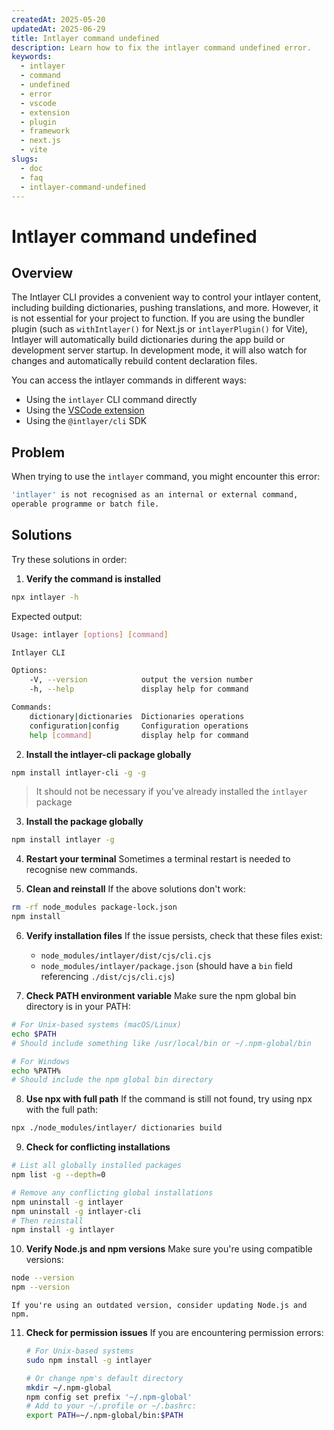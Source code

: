 ```yaml
---
createdAt: 2025-05-20
updatedAt: 2025-06-29
title: Intlayer command undefined
description: Learn how to fix the intlayer command undefined error.
keywords:
  - intlayer
  - command
  - undefined
  - error
  - vscode
  - extension
  - plugin
  - framework
  - next.js
  - vite
slugs:
  - doc
  - faq
  - intlayer-command-undefined
---
```


# Intlayer command undefined

## Overview

The Intlayer CLI provides a convenient way to control your intlayer content, including building dictionaries, pushing translations, and more. However, it is not essential for your project to function. If you are using the bundler plugin (such as `withIntlayer()` for Next.js or `intlayerPlugin()` for Vite), Intlayer will automatically build dictionaries during the app build or development server startup. In development mode, it will also watch for changes and automatically rebuild content declaration files.

You can access the intlayer commands in different ways:

- Using the `intlayer` CLI command directly
- Using the [VSCode extension](https://github.com/aymericzip/intlayer/blob/main/docs/docs/en-GB/vs_code_extension.md)
- Using the `@intlayer/cli` SDK

## Problem

When trying to use the `intlayer` command, you might encounter this error:

```bash
'intlayer' is not recognised as an internal or external command,
operable programme or batch file.
```

## Solutions

Try these solutions in order:

1. **Verify the command is installed**

```bash
npx intlayer -h
```

Expected output:

```bash
Usage: intlayer [options] [command]

Intlayer CLI

Options:
    -V, --version            output the version number
    -h, --help               display help for command

Commands:
    dictionary|dictionaries  Dictionaries operations
    configuration|config     Configuration operations
    help [command]           display help for command
```

2. **Install the intlayer-cli package globally**

```bash
npm install intlayer-cli -g -g
```

> It should not be necessary if you've already installed the `intlayer` package

3. **Install the package globally**

```bash
npm install intlayer -g
```

4. **Restart your terminal**
   Sometimes a terminal restart is needed to recognise new commands.

5. **Clean and reinstall**
   If the above solutions don't work:

```bash
rm -rf node_modules package-lock.json
npm install
```

6. **Verify installation files**
   If the issue persists, check that these files exist:

   - `node_modules/intlayer/dist/cjs/cli.cjs`
   - `node_modules/intlayer/package.json` (should have a `bin` field referencing `./dist/cjs/cli.cjs`)

7. **Check PATH environment variable**
   Make sure the npm global bin directory is in your PATH:

```bash
# For Unix-based systems (macOS/Linux)
echo $PATH
# Should include something like /usr/local/bin or ~/.npm-global/bin

# For Windows
echo %PATH%
# Should include the npm global bin directory
```

8. **Use npx with full path**
   If the command is still not found, try using npx with the full path:

```bash
npx ./node_modules/intlayer/ dictionaries build
```

9. **Check for conflicting installations**

```bash
# List all globally installed packages
npm list -g --depth=0

# Remove any conflicting global installations
npm uninstall -g intlayer
npm uninstall -g intlayer-cli
# Then reinstall
npm install -g intlayer
```

10. **Verify Node.js and npm versions**
    Make sure you're using compatible versions:

```bash
node --version
npm --version
```

    If you're using an outdated version, consider updating Node.js and npm.

11. **Check for permission issues**
    If you are encountering permission errors:

    ```bash
    # For Unix-based systems
    sudo npm install -g intlayer

    # Or change npm's default directory
    mkdir ~/.npm-global
    npm config set prefix '~/.npm-global'
    # Add to your ~/.profile or ~/.bashrc:
    export PATH=~/.npm-global/bin:$PATH
    ```
